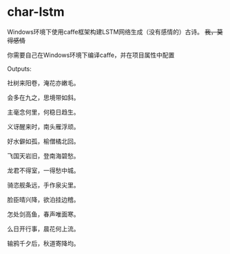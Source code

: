 # char-lstm
Windows环境下使用caffe框架构建LSTM网络生成（没有感情的）古诗。 ~~我，莫得感情~~

你需要自己在Windows环境下编译caffe，并在项目属性中配置


Outputs:

社树来阳卷，淹花亦嫩毛。

会多在九之，思境带如斜。

主毫念何里，何稳日趋生。

义讶醒来时，南头雁浮顽。

好水僻如孤，榆僧橘北回。

飞国天岩旧，登南海碧愁。

龙君不得室，一得愁中城。

骑恣舰条远，手作泉尖里。

脸臣晴兴降，欲泊挂边稽。

怎处剑高鱼，春声唯面寒。

么日开行事，晨花何上流。

输鸦千夕后，秋道寄降均。
